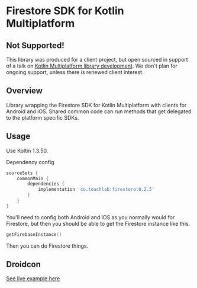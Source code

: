 # Firestore SDK for Kotlin Multiplatform

## Not Supported!

This library was produced for a client project, but open sourced in support of a talk on [Kotlin Multiplatform library development](https://vimeo.com/371460823). We don't plan for ongoing support, unless there is renewed client interest.

## Overview

Library wrapping the Firestore SDK for Kotlin Multiplatform with clients for Android and iOS. Shared common code can
run methods that get delegated to the platform specific SDKs.

## Usage

Use Koltin 1.3.50.

Dependency config

```groovy
sourceSets {
    commonMain {
        dependencies {
            implementation 'co.touchlab:firestore:0.2.5'
        }
    }
}
```

You'll need to config both Android and iOS as you normally would for Firestore, but then you should be able to get the
Firestore instance like this.

```kotlin
getFirebaseInstance()
```

Then you can do Firestore things.

## Droidcon

[See live example here](https://github.com/touchlab/DroidconKotlin/blob/master/sessionize/lib/src/commonMain/kotlin/co/touchlab/sessionize/SponsorModel.kt#L25)
